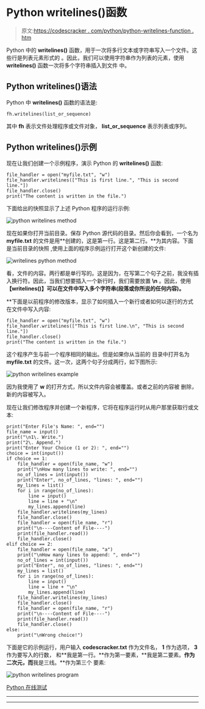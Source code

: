 # Python writelines()函数

> 原文:[https://codescracker . com/python/python-writelines-function . htm](https://codescracker.com/python/python-writelines-function.htm)

Python 中的 **writelines()** 函数，用于一次将多行文本或字符串写入一个文件。这些行是列表元素形式的 。因此，我们可以使用字符串作为列表的元素，使用 **writelines()** 函数一次将多个字符串插入到文件 中。

## Python writelines()语法

Python 中 **writelines()** 函数的语法是:

```
fh.writelines(list_or_sequence)
```

其中 **fh** 表示文件处理程序或文件对象， **list_or_sequence** 表示列表或序列。

## Python writelines()示例

现在让我们创建一个示例程序，演示 Python 的 **writelines()** 函数:

```
file_handler = open("myfile.txt", "w")
file_handler.writelines(["This is first line.", "This is second line."])
file_handler.close()
print("The content is written in the file.")
```

下面给出的快照显示了上述 Python 程序的运行示例:

![python writelines method](../Images/b490506796547398d40adad1db827527.png)

现在如果你打开当前目录。保存 Python 源代码的目录。然后你会看到，一个名为 **myfile.txt** 的文件是用**创建的，这是第一行。这是第二行。**为其内容。下面是当前目录的快照 ,使用上面的程序示例运行打开这个新创建的文件:

![writelines python method](../Images/b39292786adbec6ea2bebfa855c24938.png)

看，文件的内容。两行都是单行写的。这是因为，在写第二个句子之前，我没有插入换行符。因此，当我们想要插入一个新行时，我们需要放置 **\n** 。因此，使用 **【writelines()】可以在文件中写入多个字符串(段落或你所说的任何内容)。**

 **下面是以前程序的修改版本，显示了如何插入一个新行或者如何以逐行的方式在文件中写入内容:

```
file_handler = open("myfile.txt", "w")
file_handler.writelines(["This is first line.\n", "This is second line."])
file_handler.close()
print("The content is written in the file.")
```

这个程序产生与前一个程序相同的输出。但是如果你从当前的 目录中打开名为 **myfile.txt** 的文件。这一次，这两个句子分成两行，如下图所示:

![python writelines example](../Images/87bee453920a0869a445ccce7c15fbd9.png)

因为我使用了 **w** 的打开方式，所以文件内容会被覆盖。或者之前的内容被 删除，新的内容被写入。

现在让我们修改程序并创建一个新程序，它将在程序运行时从用户那里获取行或文本:

```
print("Enter File's Name: ", end="")
file_name = input()
print("\n1\. Write.")
print("2\. Append.")
print("Enter Your Choice (1 or 2): ", end="")
choice = int(input())
if choice == 1:
    file_handler = open(file_name, "w")
    print("\nHow many lines to write: ", end="")
    no_of_lines = int(input())
    print("Enter", no_of_lines, "lines: ", end="")
    my_lines = list()
    for i in range(no_of_lines):
        line = input()
        line = line + "\n"
        my_lines.append(line)
    file_handler.writelines(my_lines)
    file_handler.close()
    file_handler = open(file_name, "r")
    print("\n----Content of File----")
    print(file_handler.read())
    file_handler.close()
elif choice == 2:
    file_handler = open(file_name, "a")
    print("\nHow many lines to append: ", end="")
    no_of_lines = int(input())
    print("Enter", no_of_lines, "lines: ", end="")
    my_lines = list()
    for i in range(no_of_lines):
        line = input()
        line = line + "\n"
        my_lines.append(line)
    file_handler.writelines(my_lines)
    file_handler.close()
    file_handler = open(file_name, "r")
    print("\n----Content of File----")
    print(file_handler.read())
    file_handler.close()
else:
    print("\nWrong choice!")
```

下面是它的示例运行，用户输入 **codescracker.txt** 作为文件名， **1** 作为选项， **3** 作为要写入的行数， 和**我是第一行。**作为第一要素，**我是第二要素。**作为二次元，而**我是三线。**作为第三个 要素:

![python writelines program](../Images/81f06aea1f0ba7545f33a71c257a8c3a.png)

[Python 在线测试](/exam/showtest.php?subid=10)

* * *

* * ***